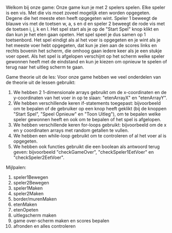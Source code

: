 Welkom bij onze game: 
Onze game kun je met 2 spelers spelen. Elke speler is een vis. Met die vis moet zoveel mogelijk eten worden opgegeten. 
Degene die het meeste eten heeft opgegeten wint. Speler 1 beweegt de blauwe vis met de toetsen w, a, s en d en 
speler 2 beweegt de rode vis met de toetsen i, j, k en l. Het spel start als je op de "Start Spel" knop klikt en
dan kun je het eten gaan opeten. Het spel speel je dus samen op 1 toetsenbord. 
Het spel eindigt als al het voer is opgegeten en je wint als je het meeste voer hebt opgegeten, dat kun je zien 
aan de scores links en rechts bovenin het scherm, die omhoog gaan iedere keer als je een stukje voer opeet. 
Als het spel is afgelopen verschijnt op het scherm welke speler gewonnen heeft met de eindstand en kun je kiezen om 
opnieuw te spelen of terug naar het uitleg scherm te gaan.

Game theorie uit de les:
Voor onze game hebben we veel onderdelen van de theorie uit de lessen gebruikt:
1. We hebben 2 1-dimensionale arrays gebruikt om de x-coordinaten en de y-coordinaten van het voer in op te slaan: 
"etenArrayX" en "etenArrayY". 
2. We hebben verschillende keren if-statements toegepast: bijvoorbeeld om te bepalen of de gebruiker op een knop heeft geklikt
(bij de knoppen "Start Spel", "Speel Opnieuw" en "Toon Uitleg"), om te bepalen welke speler gewonnen heeft en ook om te bepalen 
of het spel is afgelopen.
3. We hebben verschillende keren for-loops gebruikt: bijvoorbeeld om de x en y coordinaten arrays met random getallen te vullen.
4. We hebben een while-loop gebruikt om te controleren of al het voer al is opgegeten.
5. We hebben ook functies gebruikt die een boolean als antwoord terug geven: bijvoorbeeld "checkGameOver", "checkSpeler1EetVoer" en 
"checkSpeler2EetVoer".

Mijlpalen:
1. speler1Bewegen
2. speler2Bewegen
3. speler1Maken
4. speler2Maken
5. border/murenMaken
6. etenMaken
7. etenOpeten
8. uitlegscherm maken
9. game over-scherm maken en scores bepalen
10. afronden en alles controleren

